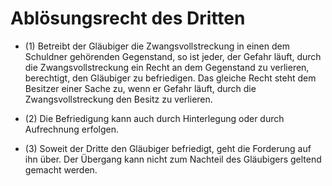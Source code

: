 # Ablösungsrecht des Dritten

- (1) Betreibt der Gläubiger die Zwangsvollstreckung in einen dem Schuldner gehörenden Gegenstand, so ist jeder, der Gefahr läuft, durch die Zwangsvollstreckung ein Recht an dem Gegenstand zu verlieren, berechtigt, den Gläubiger zu befriedigen. Das gleiche Recht steht dem Besitzer einer Sache zu, wenn er Gefahr läuft, durch die Zwangsvollstreckung den Besitz zu verlieren.

- (2) Die Befriedigung kann auch durch Hinterlegung oder durch Aufrechnung erfolgen.

- (3) Soweit der Dritte den Gläubiger befriedigt, geht die Forderung auf ihn über. Der Übergang kann nicht zum Nachteil des Gläubigers geltend gemacht werden.

